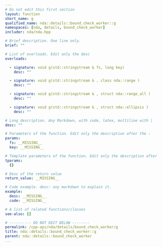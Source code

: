 ```yaml
---
# Do not edit this first section
layout: function
short_name: g
qualified_name: nda::details::bound_check_worker::g
namespaces: [nda, details, bound_check_worker]
includer: nda/nda.hpp

# Brief description. One line only.
brief: ""

# List of overloads. Edit only the desc
overloads:

  - signature: void g(std::stringstream & fs, long key)
    desc: ""

  - signature: void g(std::stringstream & , class nda::range )
    desc: ""

  - signature: void g(std::stringstream & , struct nda::range_all )
    desc: ""

  - signature: void g(std::stringstream & , struct nda::ellipsis )
    desc: ""

# Long description. Any Markdown, with code, latex, multiline with |
desc: ""

# Parameters of the function. Edit only the description after the :
params:
  fs: __MISSING__
  key: __MISSING__

# Template parameters of the function. Edit only the description after the :
tparams:
  {}

# Desc of the return value
return_value: __MISSING__

# Code example. desc: any markdown to explain it.
example:
  desc: __MISSING__
  code: __MISSING__

# A list of related functions/classes
see-also: []

# ---------- DO NOT EDIT BELOW --------
permalink: /cpp-api/nda/details/bound_check_worker/g
title: nda::details::bound_check_worker::g
parent: nda::details::bound_check_worker
...
```


